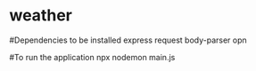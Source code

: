# weather
 
#Dependencies to be installed
express
request
body-parser
opn

#To run the application
npx nodemon main.js
